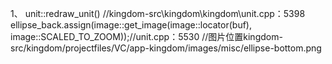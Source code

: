 1、
unit::redraw_unit() //kingdom-src\kingdom\kingdom\unit.cpp：5398
    ellipse_back.assign(image::get_image(image::locator(buf), image::SCALED_TO_ZOOM));//unit.cpp：5530 //图片位置kingdom-src/kingdom/projectfiles/VC/app-kingdom/images/misc/ellipse-bottom.png